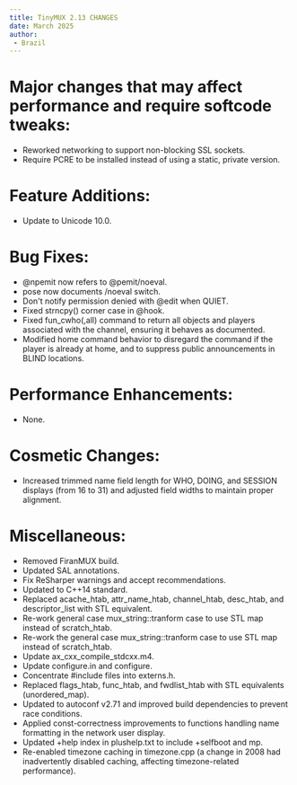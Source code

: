 ```yaml
---
title: TinyMUX 2.13 CHANGES
date: March 2025
author:
 - Brazil
---
```


# Major changes that may affect performance and require softcode tweaks:

 - Reworked networking to support non-blocking SSL sockets.
 - Require PCRE to be installed instead of using a static, private
   version.

# Feature Additions:

 - Update to Unicode 10.0.

# Bug Fixes:

 - @npemit now refers to @pemit/noeval.
 - pose now documents /noeval switch.
 - Don't notify permission denied with @edit when QUIET.
 - Fixed strncpy() corner case in @hook.
 - Fixed fun_cwho(,all) command to return all objects and players
   associated with the channel, ensuring it behaves as documented.
 - Modified home command behavior to disregard the command if the player
   is already at home, and to suppress public announcements in BLIND
   locations.

# Performance Enhancements:

 - None.

# Cosmetic Changes:

 - Increased trimmed name field length for WHO, DOING, and SESSION
   displays (from 16 to 31) and adjusted field widths to maintain proper
   alignment.

# Miscellaneous:

 - Removed FiranMUX build.
 - Updated SAL annotations.
 - Fix ReSharper warnings and accept recommendations.
 - Updated to C++14 standard.
 - Replaced acache_htab, attr_name_htab, channel_htab, desc_htab, and
   descriptor_list with STL equivalent.
 - Re-work general case mux_string::tranform case to use STL map
   instead of scratch_htab.
 - Re-work the general case mux_string::tranform case to use STL map
   instead of scratch_htab.
 - Update ax_cxx_compile_stdcxx.m4.
 - Update configure.in and configure.
 - Concentrate #include files into externs.h.
 - Replaced flags_htab, func_htab, and fwdlist_htab with STL equivalents
   (unordered_map).
 - Updated to autoconf v2.71 and improved build dependencies to prevent
   race conditions.
 - Applied const-correctness improvements to functions handling name
   formatting in the network user display.
 - Updated +help index in plushelp.txt to include +selfboot and mp.
 - Re-enabled timezone caching in timezone.cpp (a change in 2008 had
   inadvertently disabled caching, affecting timezone-related
   performance).
